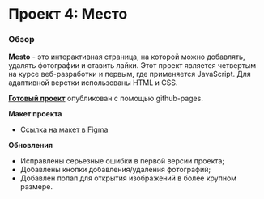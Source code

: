 # Проект 4: Место

### Обзор
**Mesto** - это интерактивная страница, на которой можно добавлять, удалять фотографии и ставить лайки.
Этот проект является четвертым на курсе веб-разработки и первым, где применяется JavaScript. Для адаптивной верстки использованы HTML и CSS. 

[**Готовый проект**](https://jtuvaleva.github.io/mesto/) опубликован с помощью github-pages.

**Макет проекта**

* [Ссылка на макет в Figma](https://www.figma.com/file/StZjf8HnoeLdiXS7dYrLAh/JavaScript.-Sprint-4)


**Обновления**
* Исправлены серьезные ошибки в первой версии проекта;
* Добавлены кнопки добавления/удаления фотографий;
* Добавлен попап для открытия изображений в более крупном размере.